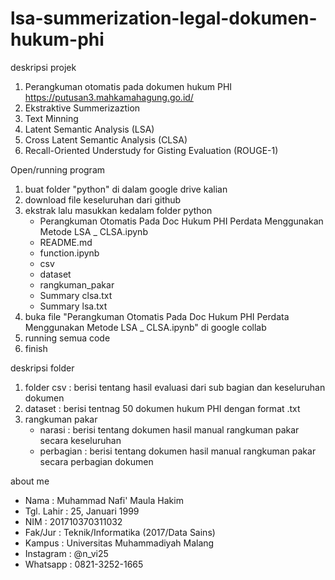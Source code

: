 # lsa-summerization-legal-dokumen-hukum-phi

deskripsi projek 
1. Perangkuman otomatis pada dokumen hukum PHI https://putusan3.mahkamahagung.go.id/
2. Ekstraktive Summerizaztion
3. Text Minning
4. Latent Semantic Analysis (LSA)
5. Cross Latent Semantic Analysis (CLSA)
6. Recall-Oriented Understudy for Gisting Evaluation (ROUGE-1)

Open/running program
1. buat folder "python" di dalam google drive kalian
2. download file keseluruhan dari github
3. ekstrak lalu masukkan kedalam folder python 
   - Perangkuman Otomatis Pada Doc Hukum PHI Perdata Menggunakan Metode LSA _ CLSA.ipynb
   - README.md
   - function.ipynb
   - csv
   - dataset
   - rangkuman_pakar
   - Summary clsa.txt
   - Summary lsa.txt
4. buka file "Perangkuman Otomatis Pada Doc Hukum PHI Perdata Menggunakan Metode LSA _ CLSA.ipynb" di google collab
5. running semua code
6. finish

deskripsi folder
1. folder csv   : berisi tentang hasil evaluasi dari sub bagian dan keseluruhan dokumen 
2. dataset      : berisi tentnag 50 dokumen hukum PHI dengan format .txt
3. rangkuman pakar 
   -  narasi    : berisi tentang dokumen hasil manual rangkuman pakar secara keseluruhan
   -  perbagian : berisi tentang dokumen hasil manual rangkuman pakar secara perbagian dokumen

about me 
- Nama        : Muhammad Nafi' Maula Hakim
- Tgl. Lahir  : 25, Januari 1999
- NIM         : 201710370311032
- Fak/Jur     : Teknik/Informatika (2017/Data Sains)
- Kampus      : Universitas Muhammadiyah Malang
- Instagram   : @n_vi25
- Whatsapp    : 0821-3252-1665
